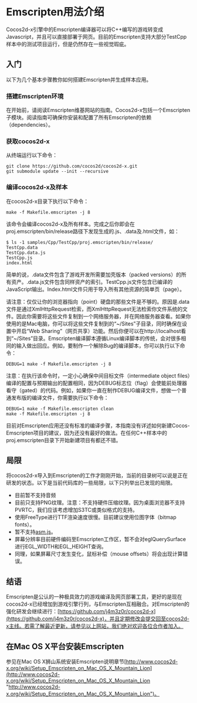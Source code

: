 # Emscripten用法介绍

Cocos2d-x引擎中的Emscripten编译器可以将C++编写的游戏转变成Javascript，并且可以直接部署于网页。目前的Emscripten支持大部分TestCpp样本中的测试项目运行，但是仍然存在一些视觉瑕疵。

## 入门

以下为几个基本步骤教你如何搭建Emscripten并生成样本应用。

### 搭建Emscripten环境

在开始前，请阅读Emscripten维基网站的指南。Cocos2d-x包括一个Emscripten子模块。阅读指南可确保你安装和配置了所有Emscripten的依赖（dependencies）。

### 获取cocos2d-x

从终端运行以下命令：   
```
git clone https://github.com/cocos2d/cocos2d-x.git
git submodule update --init --recursive
```

### 编译cocos2d-x及样本

在cocos2d-x目录下执行以下命令：    
```
make -f Makefile.emscripten -j 8
```

该命令会编译cocos2d-x及所有样本。完成之后你即会在proj.emscripten/bin/release路径下发现生成的.js、.data及.html文件，如：    
```
$ ls -1 samples/Cpp/TestCpp/proj.emscripten/bin/release/
TestCpp.data
TestCpp.data.js
TestCpp.js
index.html
```

简单的说，.data文件包含了游戏开发所需要加壳版本（packed versions）的所有资产。.data.js文件包含同样资产的索引。TestCpp.js文件包含已编译的JavaScript输出。Index.html文件只用于导入所有其他资源的简单页（page）。

请注意：仅仅让你的浏览器指向（point）硬盘的那些文件是不够的。原因是.data文件是通过XmlHttpRequest检索，而XmlHttpRequest无法检索你文件系统的文件。因此你需要将这些文件复制到一个网络服务器，并在网络服务器查看。如果你使用的是Mac电脑，你可以将这些文件复制到的“~/Sites”子目录，同时确保在设置中开启“Web Sharing”（网页共享）功能。然后你便可以在http://localhost看到“~/Sites”目录。Emscripten编译脚本遵循Linux编译脚本的传统，会对很多相同的输入做出回应。例如，要制作一个解除Bug的编译脚本，你可以执行以下命令：    
```
DEBUG=1 make -f Makefile.emscripten -j 8
```

注意：在执行该命令时，一定小心确保中间目标文件（intermediate object files）编译的配置与预期输出的配置相同，因为DEBUG标志位（flag）会使能前处理器看守（gated）的代码。例如，如果你一直在制作DEBUG编译文件，想做一个普通发布版的编译文件，你需要执行以下命令：     
```
DEBUG=1 make -f Makefile.emscripten clean
make -f Makefile.emscripten -j 8
```

目前对Emscripten应用还没有标准的编译步骤，本指南没有详述如何新建Cocos-Emscripten项目的建议，因为还没有最好的做法。在任何C++样本中的proj.emscripten目录下开始新建项目有都还不错。

## 局限

将cocos2d-x导入到Emscripten的工作才刚刚开始，当前的目录树可以说是正在研发的状态。以下是当前代码库的一些局限，以下只列举出已发现的局限。

- 目前暂不支持音频
- 目前只支持PNG纹理。注意：不支持硬件压缩纹理。因为桌面浏览器不支持PVRTC，我们应该考虑增加S3TC或类似格式的支持。
- 使用FreeType进行TTF渲染速度很慢。目前建议使用位图字体（bitmap fonts）。
- 暂不支持[asm.js](http://asmjs.org/)。
- 屏幕分辨率目前硬件编码至Emscripten工作区，暂不会对eglQuerySurface进行EGL_WIDTH和EGL_HEIGHT查询。
- 同理，如果屏幕尺寸发生变化，鼠标补偿（mouse offsets）将会出现计算错误。

## 结语

Emscripten是公认的一种极具效力的游戏编译及网页部署工具，更好的是现在cocos2d-x已经增加到游戏引擎行列，与Emscripten互相融合。对Emscripten的强化研发会继续进行：[https://github.com/j4m3z0r/cocos2d-x](https://github.com/j4m3z0r/cocos2d-x)，并且定期修改会提交回至cocos2d-x主线。若需了解最近更新，请参见以上网站，我们绝对欢迎各位合作者加入。

## 在Mac OS X平台安装Emscripten

参见在Mac OS X狮山系统安装Emscripten说明章节[http://www.cocos2d-x.org/wiki/Setup_Emscripten_on_Mac_OS_X_Mountain_Lion](http://www.cocos2d-x.org/wiki/Setup_Emscripten_on_Mac_OS_X_Mountain_Lion "http://www.cocos2d-x.org/wiki/Setup_Emscripten_on_Mac_OS_X_Mountain_Lion")。